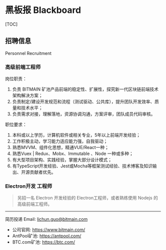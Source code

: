 # 黑板报 Blackboard
 
[TOC]


## 招聘信息
Personnel Recruitment

### 高级前端工程师

岗位职责：

1. 负责 BITMAIN 矿池产品前端的稳定性、扩展性，探究新一代区块链前端技术架构解决方案；
2. 负责制定/建设开发规范和流程（测试驱动、公共库），提升团队开发效率、质量和技术水平；
3. 负责需求对接，理解落地，资源协调沟通，方案评审，团队成员代码审核。

职位要求：
1. 本科或以上学历，计算机软件或相关专业，5年以上前端开发经验；
2. 工作积极主动，学习能力适应能力强，自我驱动；
3. 熟悉MVVM、组件化思想，精通VUE/React一种；
4. 熟悉Vuex | Redux、Mobx、Immutable 、Node 一种或多种；
5. 有大型项目架构、实践经验，掌握大部分设计模式；
6. 有TypeScript开发经验、Jest或Mocha等框架测试经验、技术博客及知识输出、开源贡献者优先。


### Electron开发 工程师

> 另招一名 Electron 开发经验的 Electron工程师，或者熟练使用 Nodejs 的高级前端工程师。



***

简历投递 Email:   lichun.guo@bitmain.com 


* 公司官网: https://www.bitmain.com/ 
* AntPool矿池: https://antpool.com/
* BTC.com矿池: https://btc.com/
